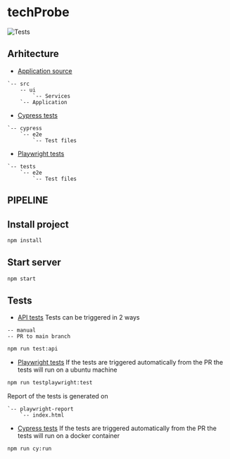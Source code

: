 # techProbe

![Tests](https://github.com/CodrutaA/techProbe/actions/workflows/test.yml/badge.svg)

## Arhitecture

- [Application source](./src)

```
`-- src
    -- ui
        `-- Services
    `-- Application
```

- [Cypress tests](./cypress/e2e/)

```
`-- cypress
    `-- e2e
        `-- Test files
```

- [Playwright tests](./tests/e2e/)

```
`-- tests
    `-- e2e
        `-- Test files
```

## PIPELINE

## Install project

```bash
npm install
```

## Start server

```bash
npm start
```

## Tests

- [API tests](./tests/api/)
  Tests can be triggered in 2 ways

```
-- manual
-- PR to main branch
```

```bash
npm run test:api
```

- [Playwright tests](./tests/e2e/)
  If the tests are triggered automatically from the PR the tests will run on a ubuntu machine

```bash
npm run testplaywright:test
```

Report of the tests is generated on

```
`-- playwright-report
    `-- index.html
```

- [Cypress tests](./cypress/e2e/)
  If the tests are triggered automatically from the PR the tests will run on a docker container

```bash
npm run cy:run
```
